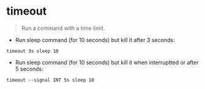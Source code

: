 # timeout

> Run a command with a time limit.

- Run sleep command (for 10 seconds) but kill it after 3 seconds:

`timeout 3s sleep 10`

- Run sleep command (for 10 seconds) but kill it when interruptted or after 5 seconds:

`timeout --signal INT 5s sleep 10`
